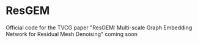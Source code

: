 # ResGEM
Official code for the TVCG paper "ResGEM: Multi-scale Graph Embedding Network for Residual Mesh Denoising"
coming soon
